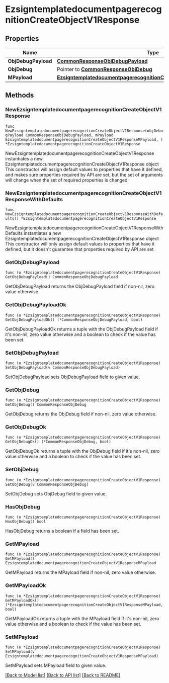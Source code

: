 # EzsigntemplatedocumentpagerecognitionCreateObjectV1Response

## Properties

Name | Type | Description | Notes
------------ | ------------- | ------------- | -------------
**ObjDebugPayload** | [**CommonResponseObjDebugPayload**](CommonResponseObjDebugPayload.md) |  | 
**ObjDebug** | Pointer to [**CommonResponseObjDebug**](CommonResponseObjDebug.md) |  | [optional] 
**MPayload** | [**EzsigntemplatedocumentpagerecognitionCreateObjectV1ResponseMPayload**](EzsigntemplatedocumentpagerecognitionCreateObjectV1ResponseMPayload.md) |  | 

## Methods

### NewEzsigntemplatedocumentpagerecognitionCreateObjectV1Response

`func NewEzsigntemplatedocumentpagerecognitionCreateObjectV1Response(objDebugPayload CommonResponseObjDebugPayload, mPayload EzsigntemplatedocumentpagerecognitionCreateObjectV1ResponseMPayload, ) *EzsigntemplatedocumentpagerecognitionCreateObjectV1Response`

NewEzsigntemplatedocumentpagerecognitionCreateObjectV1Response instantiates a new EzsigntemplatedocumentpagerecognitionCreateObjectV1Response object
This constructor will assign default values to properties that have it defined,
and makes sure properties required by API are set, but the set of arguments
will change when the set of required properties is changed

### NewEzsigntemplatedocumentpagerecognitionCreateObjectV1ResponseWithDefaults

`func NewEzsigntemplatedocumentpagerecognitionCreateObjectV1ResponseWithDefaults() *EzsigntemplatedocumentpagerecognitionCreateObjectV1Response`

NewEzsigntemplatedocumentpagerecognitionCreateObjectV1ResponseWithDefaults instantiates a new EzsigntemplatedocumentpagerecognitionCreateObjectV1Response object
This constructor will only assign default values to properties that have it defined,
but it doesn't guarantee that properties required by API are set

### GetObjDebugPayload

`func (o *EzsigntemplatedocumentpagerecognitionCreateObjectV1Response) GetObjDebugPayload() CommonResponseObjDebugPayload`

GetObjDebugPayload returns the ObjDebugPayload field if non-nil, zero value otherwise.

### GetObjDebugPayloadOk

`func (o *EzsigntemplatedocumentpagerecognitionCreateObjectV1Response) GetObjDebugPayloadOk() (*CommonResponseObjDebugPayload, bool)`

GetObjDebugPayloadOk returns a tuple with the ObjDebugPayload field if it's non-nil, zero value otherwise
and a boolean to check if the value has been set.

### SetObjDebugPayload

`func (o *EzsigntemplatedocumentpagerecognitionCreateObjectV1Response) SetObjDebugPayload(v CommonResponseObjDebugPayload)`

SetObjDebugPayload sets ObjDebugPayload field to given value.


### GetObjDebug

`func (o *EzsigntemplatedocumentpagerecognitionCreateObjectV1Response) GetObjDebug() CommonResponseObjDebug`

GetObjDebug returns the ObjDebug field if non-nil, zero value otherwise.

### GetObjDebugOk

`func (o *EzsigntemplatedocumentpagerecognitionCreateObjectV1Response) GetObjDebugOk() (*CommonResponseObjDebug, bool)`

GetObjDebugOk returns a tuple with the ObjDebug field if it's non-nil, zero value otherwise
and a boolean to check if the value has been set.

### SetObjDebug

`func (o *EzsigntemplatedocumentpagerecognitionCreateObjectV1Response) SetObjDebug(v CommonResponseObjDebug)`

SetObjDebug sets ObjDebug field to given value.

### HasObjDebug

`func (o *EzsigntemplatedocumentpagerecognitionCreateObjectV1Response) HasObjDebug() bool`

HasObjDebug returns a boolean if a field has been set.

### GetMPayload

`func (o *EzsigntemplatedocumentpagerecognitionCreateObjectV1Response) GetMPayload() EzsigntemplatedocumentpagerecognitionCreateObjectV1ResponseMPayload`

GetMPayload returns the MPayload field if non-nil, zero value otherwise.

### GetMPayloadOk

`func (o *EzsigntemplatedocumentpagerecognitionCreateObjectV1Response) GetMPayloadOk() (*EzsigntemplatedocumentpagerecognitionCreateObjectV1ResponseMPayload, bool)`

GetMPayloadOk returns a tuple with the MPayload field if it's non-nil, zero value otherwise
and a boolean to check if the value has been set.

### SetMPayload

`func (o *EzsigntemplatedocumentpagerecognitionCreateObjectV1Response) SetMPayload(v EzsigntemplatedocumentpagerecognitionCreateObjectV1ResponseMPayload)`

SetMPayload sets MPayload field to given value.



[[Back to Model list]](../README.md#documentation-for-models) [[Back to API list]](../README.md#documentation-for-api-endpoints) [[Back to README]](../README.md)


